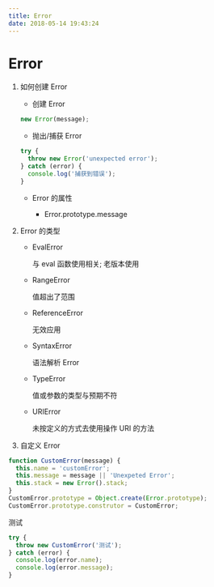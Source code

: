 ```yaml
---
title: Error
date: 2018-05-14 19:43:24
---
```


# Error

1.  如何创建 Error

    * 创建 Error

    ```js
    new Error(message);
    ```

    * 抛出/捕获 Error

    ```js
    try {
      throw new Error('unexpected error');
    } catch (error) {
      console.log('捕获到错误');
    }
    ```

    * Error 的属性

      * Error.prototype.message

1.  Error 的类型

    * EvalError

      与 eval 函数使用相关; 老版本使用

    * RangeError

      值超出了范围

    * ReferenceError

      无效应用

    * SyntaxError

      语法解析 Error

    * TypeError

      值或参数的类型与预期不符

    * URIError

      未按定义的方式去使用操作 URI 的方法

1.  自定义 Error

```js
function CustomError(message) {
  this.name = 'customError';
  this.message = message || 'Unexpeted Error';
  this.stack = new Error().stack;
}
CustomError.prototype = Object.create(Error.prototype);
CustomError.prototype.construtor = CustomError;
```

测试

```js
try {
  throw new CustomError('测试');
} catch (error) {
  console.log(error.name);
  console.log(error.message);
}
```

